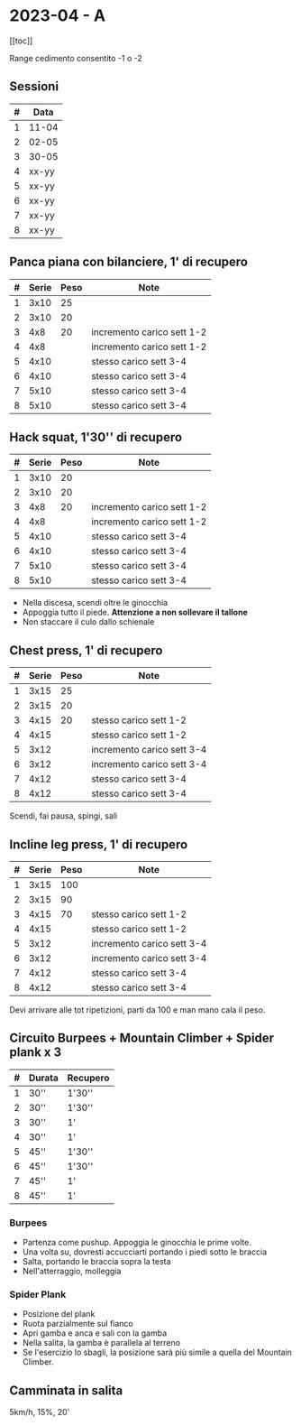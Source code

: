 # 2023-04 - A

[[toc]]

Range cedimento consentito -1 o -2

## Sessioni

| #   | Data  |
| --- | ----- |
| 1   | 11-04 |
| 2   | 02-05 |
| 3   | 30-05 |
| 4   | xx-yy |
| 5   | xx-yy |
| 6   | xx-yy |
| 7   | xx-yy |
| 8   | xx-yy |

## Panca piana con bilanciere, 1' di recupero

| #   | Serie | Peso | Note                       |
| --- | ----- | ---- | -------------------------- |
| 1   | 3x10  | 25   |                            |
| 2   | 3x10  | 20   |                            |
| 3   | 4x8   | 20   | incremento carico sett 1-2 |
| 4   | 4x8   |      | incremento carico sett 1-2 |
| 5   | 4x10  |      | stesso carico sett 3-4     |
| 6   | 4x10  |      | stesso carico sett 3-4     |
| 7   | 5x10  |      | stesso carico sett 3-4     |
| 8   | 5x10  |      | stesso carico sett 3-4     |

## Hack squat, 1'30'' di recupero

| #   | Serie | Peso | Note                       |
| --- | ----- | ---- | -------------------------- |
| 1   | 3x10  | 20   |                            |
| 2   | 3x10  | 20   |                            |
| 3   | 4x8   | 20   | incremento carico sett 1-2 |
| 4   | 4x8   |      | incremento carico sett 1-2 |
| 5   | 4x10  |      | stesso carico sett 3-4     |
| 6   | 4x10  |      | stesso carico sett 3-4     |
| 7   | 5x10  |      | stesso carico sett 3-4     |
| 8   | 5x10  |      | stesso carico sett 3-4     |

- Nella discesa, scendi oltre le ginocchia
- Appoggia tutto il piede. **Attenzione a non sollevare il tallone**
- Non staccare il culo dallo schienale

## Chest press, 1' di recupero

| #   | Serie | Peso | Note                       |
| --- | ----- | ---- | -------------------------- |
| 1   | 3x15  | 25   |                            |
| 2   | 3x15  | 20   |                            |
| 3   | 4x15  | 20   | stesso carico sett 1-2     |
| 4   | 4x15  |      | stesso carico sett 1-2     |
| 5   | 3x12  |      | incremento carico sett 3-4 |
| 6   | 3x12  |      | incremento carico sett 3-4 |
| 7   | 4x12  |      | stesso carico sett 3-4     |
| 8   | 4x12  |      | stesso carico sett 3-4     |

Scendi, fai pausa, spingi, sali

## Incline leg press, 1' di recupero

| #   | Serie | Peso | Note                       |
| --- | ----- | ---- | -------------------------- |
| 1   | 3x15  | 100  |                            |
| 2   | 3x15  | 90   |                            |
| 3   | 4x15  | 70   | stesso carico sett 1-2     |
| 4   | 4x15  |      | stesso carico sett 1-2     |
| 5   | 3x12  |      | incremento carico sett 3-4 |
| 6   | 3x12  |      | incremento carico sett 3-4 |
| 7   | 4x12  |      | stesso carico sett 3-4     |
| 8   | 4x12  |      | stesso carico sett 3-4     |

Devi arrivare alle tot ripetizioni, parti da 100 e man mano cala il peso.

## Circuito Burpees + Mountain Climber + Spider plank x 3

| #   | Durata | Recupero |
| --- | ------ | -------- |
| 1   | 30''   | 1'30''   |
| 2   | 30''   | 1'30''   |
| 3   | 30''   | 1'       |
| 4   | 30''   | 1'       |
| 5   | 45''   | 1'30''   |
| 6   | 45''   | 1'30''   |
| 7   | 45''   | 1'       |
| 8   | 45''   | 1'       |

### Burpees

- Partenza come pushup. Appoggia le ginocchia le prime volte.
- Una volta su, dovresti accucciarti portando i piedi sotto le braccia
- Salta, portando le braccia sopra la testa
- Nell'atterraggio, molleggia

### Spider Plank

- Posizione del plank
- Ruota parzialmente sul fianco
- Apri gamba e anca e sali con la gamba
- Nella salita, la gamba è parallela al terreno
- Se l'esercizio lo sbagli, la posizione sarà più simile a quella del Mountain Climber.

## Camminata in salita

5km/h, 15%, 20'

